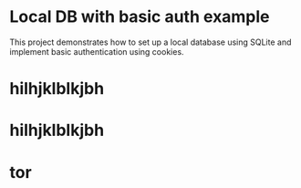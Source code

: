 # Local DB with basic auth example

This project demonstrates how to set up a local database using SQLite and implement basic authentication using cookies.
# hilhjklblkjbh
# hilhjklblkjbh
# tor

